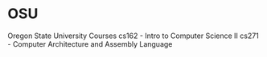 # OSU
Oregon State University Courses
cs162 - Intro to Computer Science II
cs271 - Computer Architecture and Assembly Language

